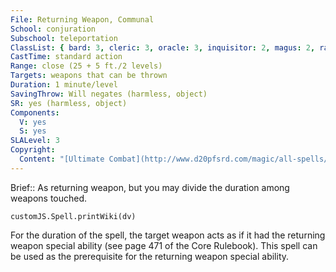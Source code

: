 ```yaml
---
File: Returning Weapon, Communal
School: conjuration
Subschool: teleportation
ClassList: { bard: 3, cleric: 3, oracle: 3, inquisitor: 2, magus: 2, ranger: 2, sorcerer: 3, wizard: 3, witch: 3, occultist: 2, psychic: 3 }
CastTime: standard action
Range: close (25 + 5 ft./2 levels)
Targets: weapons that can be thrown
Duration: 1 minute/level
SavingThrow: Will negates (harmless, object)
SR: yes (harmless, object)
Components:
  V: yes
  S: yes
SLALevel: 3
Copyright:
  Content: "[Ultimate Combat](http://www.d20pfsrd.com/magic/all-spells/r/returning-weapon#TOC-Returning-Weapon-Communal)"
---
```

Brief:: As returning weapon, but you may divide the duration among weapons touched.

```dataviewjs
customJS.Spell.printWiki(dv)
```

For the duration of the spell, the target weapon acts as if it had the returning weapon special ability (see page 471 of the Core Rulebook).  This spell can be used as the prerequisite for the returning weapon special ability.
